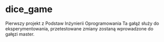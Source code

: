 # dice_game
Pierwszy projekt z Podstaw Inżynierii Oprogramowania
Ta gałąź służy do eksperymentowania, przetestowane zmiany zostaną wprowadzone do gałęzi master.
